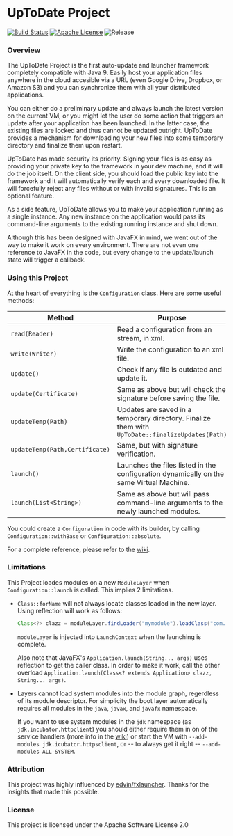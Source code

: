 # UpToDate Project

[![Build Status](https://travis-ci.org/uptodate-project/uptodate.svg?branch=master)](https://travis-ci.org/uptodate-project/uptodate)
[![Apache License](https://img.shields.io/badge/license-Apache%20License%202.0-blue.svg)](http://www.apache.org/licenses/LICENSE-2.0)
![Release](https://img.shields.io/badge/release-v1.0--beta-yellow.svg)
### Overview

The UpToDate Project is the first auto-update and launcher framework completely compatible with Java 9. Easily host your application
files anywhere in the cloud accesible via a URL (even Google Drive, Dropbox, or Amazon S3)
and you can synchronize them with all your distributed applications.

You can either do a preliminary update and always launch the latest version on the current VM, or you might let the user do some action
that triggers an update after your application has been launched. In the latter case, the existing files are locked and thus cannot be
updated outright. UpToDate provides a mechanism for downloading your new files into some temporary directory and finalize them upon
restart.

UpToDate has made security its priority. Signing your files is as easy as providing your private key to the framework in your dev machine,
and it will do the job itself. On the client side, you should load the public key into the framework and it will automatically verify 
each and every downloaded file. It will forcefully reject any files without or with invalid signatures. This is an optional feature.

As a side feature, UpToDate allows you to make your application running as a single instance. Any new instance on
the application would pass its command-line arguments to the existing running instance and shut down.

Although this has been designed with JavaFX in mind, we went out of the way to make it work on every environment.
There are not even one reference to JavaFX in the code, but every change to the update/launch state will trigger a callback.

### Using this Project

At the heart of everything is the `Configuration` class. Here are some useful methods:

|Method|Purpose|
|---|---|
|`read(Reader)`| Read a configuration from an stream, in xml.|
|`write(Writer)`| Write the configuration to an xml file.|
|`update()`|Check if any file is outdated and update it.|
|`update(Certificate)`|Same as above but will check the signature before saving the file.|
|`updateTemp(Path)`|Updates are saved in a temporary directory. Finalize them with `UpToDate::finalizeUpdates(Path)`|
|`updateTemp(Path,Certificate)`|Same, but with signature verification.|
|`launch()`|Launches the files listed in the configuration dynamically on the same Virtual Machine.|
|`launch(List<String>)`|Same as above but will pass command-line arguments to the newly launched modules.|

You could create a `Configuration` in code with its builder, by calling `Configuration::withBase` or `Configuration::absolute`.

For a complete reference, please refer to the [wiki](https://github.com/uptodate-project/uptodate/wiki).

### Limitations

This Project loades modules on a new `ModuleLayer` when `Configuration::launch` is called. This implies 2 limitations.

- `Class::forName` will not always locate classes loaded in the new layer. Using reflection will work as follows:
  ```java
  Class<?> clazz = moduleLayer.findLoader("mymodule").loadClass("com.example.MyClass");
  ```
  `moduleLayer` is injected into `LaunchContext` when the launching is complete.
  
  Also note that JavaFX's `Application.launch(String... args)` uses reflection to get the caller class. In order
  to make it work, call the other overload `Application.launch(Class<? extends Application> clazz, String... args)`.
  
- Layers cannot load system modules into the module graph, regerdless of its module descriptor. For simplicity the boot layer
  automatically requires all modules in the `java`, `javax`, and `javafx` namespace.
  
  If you want to use system modules in the `jdk` namespace (as `jdk.incubator.httpclient`) you should either 
  require them in on of the service handlers (more info in the [wiki](https://github.com/uptodate-project/uptodate/wiki))
  or start the VM with `--add-modules jdk.icubator.httpsclient`,
  or -- to always get it right -- `--add-modules ALL-SYSTEM`.
  

### Attribution

This project was highly influenced by [edvin/fxlauncher](https://github.com/edvin/fxlauncher/). Thanks for the insights
that made this possible.

### License

This project is licensed under the Apache Software License 2.0
